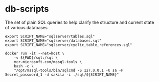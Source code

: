 # db-scripts
The set of plain SQL queries to help clarify the structure and current state of various databases


```shell
export SCRIPT_NAME="sqlserver/tables.sql"
export SCRIPT_NAME="sqlserver/databases.sql"
export SCRIPT_NAME="sqlserver/cyclic_table_references.sql"
```

```shell
docker run -it --net=host \
    -v ${PWD}/sql:/sql \
    mcr.microsoft.com/mssql-tools \
    bash -c \
    "/opt/mssql-tools/bin/sqlcmd -S 127.0.0.1 -U sa -P Secret_password_1 -d sakila -i ./sql/${SCRIPT_NAME}"
```
